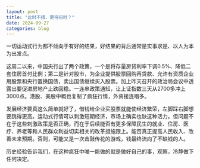 ```yaml
---
layout: post
title: "此时不搏，更待何时？"
date: 2024-09-27
categories: blog
---
```


一切运动式行为都不倾向于有好的结果，好结果的背后通常是实事求是、以人为本为出发点。

这周二以来，中国央行出了两个政策，一个是将存量房贷利率下调0.5%、降低二套住房首付比例；第二是针对股市，为企业提供股票回购再贷款、允许有资质企业用股票和央行置换国债，卖出国债继续买入股票。加上昨天召开的政治局会议中透露出要促进房地产止跌回稳。一连串政策通知，让上证指数三天从2700多冲上3000点。港股、美股中概也复制了疯狂行情，外资接连唱多。

发展经济要真这么简单就好了，借钱给企业买股票就能使经济繁荣，左脚踩右脚想要跳得更高。运动式行情可以刺激短期经济，市场上确实也缺这种活力。但问题不在于这些刺激政策是否正确，而在于后续能否有更多保障民生的就业、住房、医疗、养老等和人民群众利益切实相关的改革措施跟上。能否真正提高人民收入、改善未来预期。否则，可能又是一次击鼓传花的游戏，钱最终流向了不缺钱的人。

历史经验告诉我们，在这种疯狂中唯一能做的就是做好自己的事，观察，冷静做下任何决定。
